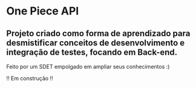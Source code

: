 # One Piece API 

## Projeto criado como forma de aprendizado para desmistificar conceitos de desenvolvimento e integração de testes, focando em Back-end.

Feito por um SDET empolgado em ampliar seus conhecimentos :)

!! Em construção !!